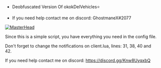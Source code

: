 - Deobfuscated Version Of okokDelVehicles⭐

- If you need help contact me on discord: GhostmaneX#2077

[![MasterHead](https://cdn.discordapp.com/attachments/1009569570782195732/1076111898468171827/rainbow-loading-bar.gif)](https://google.com/)

Since this is a simple script, you have everything you need in the config file.

Don't forget to change the notifications on client.lua, lines: 31, 38, 40 and 42.

If you need help contact me on discord: https://discord.gg/Knw8UyqxbQ
